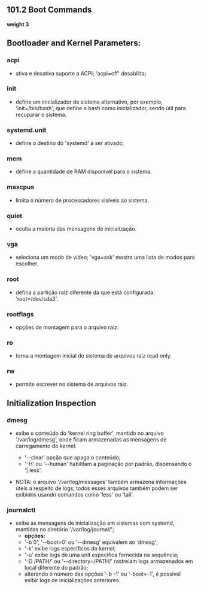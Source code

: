 ## 101.2 Boot Commands
__weight 3__


## Bootloader and Kernel Parameters:
	
### acpi
- ativa e desativa suporte a ACPI; 'acpi=off' desabilita;

### init
- define um inicializador de sistema alternativo, por exemplo, 'init=/bin/bash', que define o bash como inicializador, sendo útil para recuparar o sistema.

### systemd.unit
- define o destino do 'systemd' a ser ativado;

### mem
- define a quantidade de RAM disponível para o sistema.

### maxcpus
- limita o número de processadores visíveis ao sistema.

### quiet
- oculta a maioria das mensagens de inicialização.

### vga
- seleciona um modo de vídeo; 'vga=ask' mostra uma lista de modos para escolher.

### root
- defina a partição raiz diferente da que está configurada: 'root=/dev/sda3'.

### rootflags
- opções de montagem para o arquivo raiz.

### ro
- torna a montagem inicial do sistema de arquivos raiz read only.

### rw
- permite escrever no sistema de arquivos raiz.


## Initialization Inspection


### dmesg
- exibe o conteúdo do 'kernel ring buffer', mantido no arquivo '/var/log/dmesg', onde ficam armazenadas as mensagens de carregamento do kernel.
	- '--clear' opção que apaga o conteúdo;
	- '-H' ou '--human' habilitam a paginação por padrão, dispensando o '| less'.

- NOTA: o arquivo '/var/log/messages' também armazena informações úteis a respeito de logs; todos esses arquivos também podem ser exibidos usando comandos como 'less' ou 'tail'.

### journalctl
- exibe as mensagens de inicialização em sistemas com systemd, mantidas no diretório '/var/log/journal/';
	- __opções:__
	- '-b 0', '--boot=0' ou '--dmesg' equivalem ao 'dmesg';
	- '-k' exibe logs específicos do kernel;
	- '-u' exibe logs de uma unit específica fornecida na sequência;
	- '-D /PATH/' ou '--directory=/PATH/' rastreiam logs armazenados em local diferente do padrão;
	- alterando o número das opções '-b -1' ou '-boot=-1', é possível exibir logs de inicializações anteriores.

